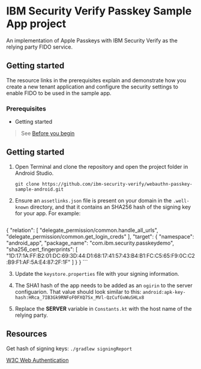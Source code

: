 # IBM Security Verify Passkey Sample App project

An implementation of Apple Passkeys with IBM Security Verify as the relying party FIDO service.

## Getting started

The resource links in the prerequisites explain and demonstrate how you create a new tenant application and configure the security settings to enable FIDO to be used in the sample app.

### Prerequisites

- Getting started

> See [Before you begin](https://github.com/ibm-security-verify/webauthn-relying-party-server-swift/blob/main/README.md)

## Getting started
1. Open Terminal and clone the repository and open the project folder in Android Studio.
   ```
   git clone https://github.com/ibm-security-verify/webauthn-passkey-sample-android.git
   ```

2. Ensure an `assetlinks.json` file is present on your domain in the `.well-known` directory, and that it contains an SHA256 hash of the signing key for your app. For example:
     ```
{
    "relation": [
      "delegate_permission/common.handle_all_urls",
      "delegate_permission/common.get_login_creds"
    ],
    "target": {
      "namespace": "android_app",
      "package_name": "com.ibm.security.passkeydemo",
      "sha256_cert_fingerprints": [
        "1D:17:1A:FF:B2:01:DC:69:3D:44:D1:68:17:41:57:43:B4:B1:FC:C5:65:F9:0C:C2:B9:F1:AF:5A:E4:87:2F:1F"
      ]
    }
  }
    ```

3. Update the `keystore.properties` file with your signing information.

4. The SHA1 hash of the app needs to be added as an `ogirin` to the server configuarion. That value should look similar to this: `android:apk-key-hash:HRca_7IB3Gk9RNFoF0FXQ7Sx_MVl-QzCufGvWuSHLx8`

5. Replace the **SERVER** variable in `Constants.kt` with the host name of the relying party. 


## Resources
Get hash of signing keys: `./gradlew signingReport`

[W3C Web Authentication](https://www.w3.org/TR/webauthn-2/)

